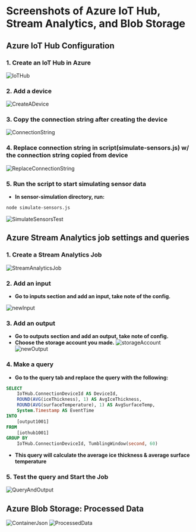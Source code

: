 # Screenshots of Azure IoT Hub, Stream Analytics, and Blob Storage
## Azure IoT Hub Configuration
### 1. Create an IoT Hub in Azure

![IoTHub](./IoTHub.png)

### 2. Add a device

![CreateADevice](./CreateADevice.png)

### 3. Copy the connection string after creating the device

![ConnectionString](./ConnectionString.png)

### 4. Replace connection string in script(simulate-sensors.js) w/ the connection string copied from device

![ReplaceConnectionString](./ReplaceConnectionString.png)

### 5. Run the script to start simulating sensor data

- **In sensor-simulation directory, run:**
```bash
node simulate-sensors.js
```

![SimulateSensorsTest](./SimulateSensorsTest.png)

## Azure Stream Analytics job settings and queries
### 1. Create a Stream Analytics Job

![StreamAnalyticsJob](./StreamAnalyticsJob.png)

### 2. Add an input

- **Go to inputs section and add an input, take note of the config.**

![newInput](./newInput.png)

### 3. Add an output

- **Go to outputs section and add an output, take note of config.**
- **Choose the storage account you made.**
![storageAccount](./storageAccount.png)
![newOutput](./newOutput.png)

### 4. Make a query

- **Go to the query tab and replace the query with the following:**
```sql
SELECT
    IoTHub.ConnectionDeviceId AS DeviceId,
    ROUND(AVG(iceThickness), 1) AS AvgIceThickness,
    ROUND(AVG(surfaceTemperature), 1) AS AvgSurfaceTemp,
    System.Timestamp AS EventTime
INTO
    [output1001]
FROM
    [iothub1001]
GROUP BY
    IoTHub.ConnectionDeviceId, TumblingWindow(second, 60)
```

- **This query will calculate the average ice thickness & average surface temperature**

### 5. Test the query and Start the Job

![QueryAndOutput](./QueryAndOutput.png)

## Azure Blob Storage: Processed Data
![ContainerJson](./ContainerJson.png)
![ProcessedData](./ProcessedData.png)